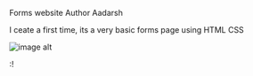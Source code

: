Forms website
Author Aadarsh
<p> I ceate a first time, its a very basic forms page using HTML CSS </p>

![image alt](https://github.com/Aadarshkumarsingh8084/form/blob/dfa83c014043a5c620ca77c6bb43798570971f63/Screenshot%202025-03-23%20093313.png)

:!






